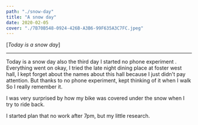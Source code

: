 ```yaml
---
path: "./snow-day"
title: "A snow day"
date: 2020-02-05
cover: "./7B70B548-0924-426B-A3B6-99F635A3C7FC.jpeg"	
---
```


[*Today is a snow day*]
***
 
Today is a snow day also the third day I started no phone experiment
. Everything went on okay, I tried the late night dining place at foster west hall, I kept forget about the
names about this hall because I just didn't pay attention. But thanks to no phone experiment, kept thinking of it when I walk
So I really remember it.

I was very surprised by how my bike was covered under the snow when I try to ride back.

I started plan that no work after 7pm, but my little research. 
